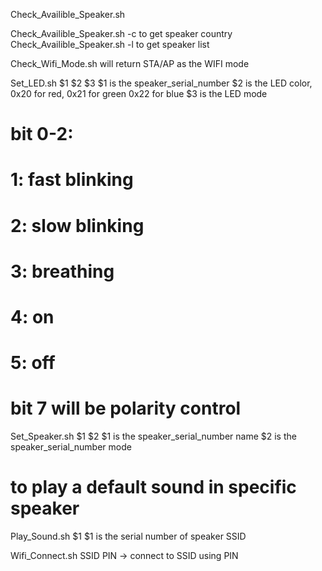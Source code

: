 Check_Availible_Speaker.sh

Check_Availible_Speaker.sh -c to get speaker country
Check_Availible_Speaker.sh -l to get speaker list

Check_Wifi_Mode.sh will return STA/AP as the WIFI mode

Set_LED.sh $1 $2 $3
$1 is the speaker_serial_number
$2 is the LED color, 0x20 for red, 0x21 for green 0x22 for blue
$3 is the LED mode
# bit 0-2:
#   1: fast blinking
#   2: slow blinking
#   3: breathing
#   4: on
#   5: off
# bit 7 will be polarity control

Set_Speaker.sh $1 $2
$1 is the speaker_serial_number name
$2 is the speaker_serial_number mode

# to play a default sound in specific speaker
Play_Sound.sh $1
$1 is the serial number of speaker SSID

Wifi_Connect.sh SSID PIN    -> connect to SSID using PIN
